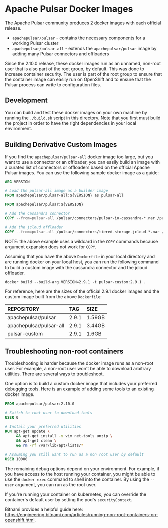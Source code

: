 <!--

    Licensed to the Apache Software Foundation (ASF) under one
    or more contributor license agreements.  See the NOTICE file
    distributed with this work for additional information
    regarding copyright ownership.  The ASF licenses this file
    to you under the Apache License, Version 2.0 (the
    "License"); you may not use this file except in compliance
    with the License.  You may obtain a copy of the License at

      http://www.apache.org/licenses/LICENSE-2.0

    Unless required by applicable law or agreed to in writing,
    software distributed under the License is distributed on an
    "AS IS" BASIS, WITHOUT WARRANTIES OR CONDITIONS OF ANY
    KIND, either express or implied.  See the License for the
    specific language governing permissions and limitations
    under the License.

-->

# Apache Pulsar Docker Images

The Apache Pulsar community produces 2 docker images with each official release.

* `apachepulsar/pulsar` - contains the necessary components for a working Pulsar cluster
* `apachepulsar/pulsar-all` - extends the `apachepulsar/pulsar` image by adding many Pulsar connectors and offloaders

Since the 2.10.0 release, these docker images run as an unnamed, non-root user that is also part of the root group, by
default. This was done to increase container security. The user is part of the root group to ensure that the container
image can easily run on OpenShift and to ensure that the Pulsar process can write to configuration files.

## Development

You can build and test these docker images on your own machine by running the `./build.sh` script in this directory.
Note that you first must build the project in order to have the right dependencies in your local environment.

## Building Derivative Custom Images

If you find the `apachepulsar/pulsar-all` docker image too large, but you want to use a connector or an offloader,
you can easily build an image with a curated list of connectors or offloaders based on the official Apache Pulsar
images. You can use the following sample docker image as a guide:

```Dockerfile
ARG VERSION

# Load the pulsar-all image as a builder image
FROM apachepulsar/pulsar-all:${VERSION} as pulsar-all

FROM apachepulsar/pulsar:${VERSION}

# Add the cassandra connector
COPY --from=pulsar-all /pulsar/connectors/pulsar-io-cassandra-*.nar /pulsar/connectors

# Add the jcloud offloader
COPY --from=pulsar-all /pulsar/connectors/tiered-storage-jcloud-*.nar /pulsar/offloaders
```

NOTE: the above example uses a wildcard in the `COPY` commands because argument expansion does not work for `COPY`.

Assuming that you have the above `Dockerfile` in your local directory and are running docker on your local host, you can
run the following command to build a custom image with the cassandra connector and the jcloud offloader.

```shell
docker build --build-arg VERSION=2.9.1 -t pulsar-custom:2.9.1 .
```

For reference, here are the sizes of the official 2.9.1 docker images and the custom image built from the above
`Dockerfile`:

| REPOSITORY              | TAG   | SIZE   |
| :---------------------- | :---- | :----- |
| apachepulsar/pulsar     | 2.9.1 | 1.59GB |
| apachepulsar/pulsar-all | 2.9.1 | 3.44GB |
| pulsar-custom           | 2.9.1 | 1.6GB  |


## Troubleshooting non-root containers

Troubleshooting is harder because the docker image runs as a non-root user. For example, a non-root user won't be able
to download arbitrary utilities. There are several ways to troubleshoot.

One option is to build a custom docker image that includes your preferred debugging tools. Here is an example of adding
some tools to an existing docker image.

```Dockerfile
FROM apachepulsar/pulsar:2.10.0

# Switch to root user to download tools
USER 0

# Install your preferred utilities
RUN apt-get update \
     && apt-get install -y vim net-tools unzip \
     && apt-get clean \
     && rm -rf /var/lib/apt/lists/*
     
# Assuming you still want to run as a non root user by default
USER 10000
```

The remaining debug options depend on your environment. For example, if you have access to the host running your
container, you might be able to use the `docker exec` command to shell into the container. By using the `--user`
argument, you can run as the root user.

If you're running your container on kubernetes, you can override the container's default user by setting the pod's
`securityContext`.

Bitnami provides a helpful guide here: https://engineering.bitnami.com/articles/running-non-root-containers-on-openshift.html.